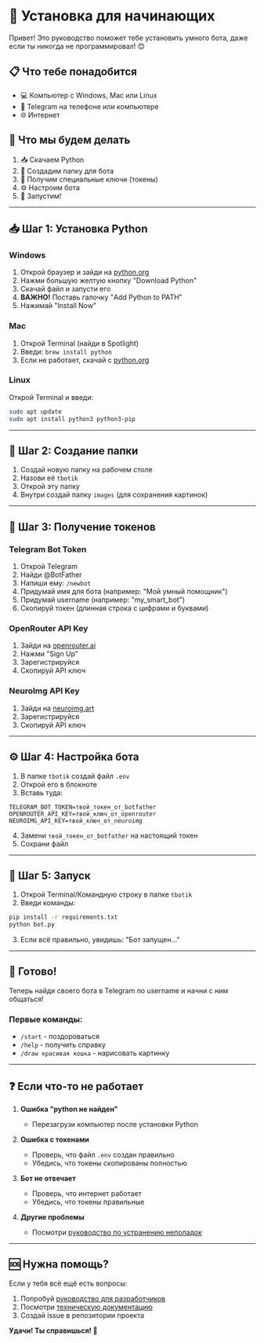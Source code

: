 # 🚀 Установка для начинающих

Привет! Это руководство поможет тебе установить умного бота, даже если ты никогда не программировал! 😊

## 📋 Что тебе понадобится

- 💻 Компьютер с Windows, Mac или Linux
- 📱 Telegram на телефоне или компьютере
- 🌐 Интернет

## 🎯 Что мы будем делать

1. 📥 Скачаем Python
2. 📁 Создадим папку для бота
3. 🔑 Получим специальные ключи (токены)
4. ⚙️ Настроим бота
5. 🚀 Запустим!

---

## 📥 Шаг 1: Установка Python

### Windows
1. Открой браузер и зайди на [python.org](https://python.org)
2. Нажми большую желтую кнопку "Download Python"
3. Скачай файл и запусти его
4. **ВАЖНО!** Поставь галочку "Add Python to PATH"
5. Нажимай "Install Now"

### Mac
1. Открой Terminal (найди в Spotlight)
2. Введи: `brew install python`
3. Если не работает, скачай с [python.org](https://python.org)

### Linux
Открой Terminal и введи:
```bash
sudo apt update
sudo apt install python3 python3-pip
```

---

## 📁 Шаг 2: Создание папки

1. Создай новую папку на рабочем столе
2. Назови её `tbotik`
3. Открой эту папку
4. Внутри создай папку `images` (для сохранения картинок)

---

## 🔑 Шаг 3: Получение токенов

### Telegram Bot Token
1. Открой Telegram
2. Найди @BotFather
3. Напиши ему: `/newbot`
4. Придумай имя для бота (например: "Мой умный помощник")
5. Придумай username (например: "my_smart_bot")
6. Скопируй токен (длинная строка с цифрами и буквами)

### OpenRouter API Key
1. Зайди на [openrouter.ai](https://openrouter.ai)
2. Нажми "Sign Up"
3. Зарегистрируйся
4. Скопируй API ключ

### NeuroImg API Key
1. Зайди на [neuroimg.art](https://neuroimg.art)
2. Зарегистрируйся
3. Скопируй API ключ

---

## ⚙️ Шаг 4: Настройка бота

1. В папке `tbotik` создай файл `.env`
2. Открой его в блокноте
3. Вставь туда:

```
TELEGRAM_BOT_TOKEN=твой_токен_от_botfather
OPENROUTER_API_KEY=твой_ключ_от_openrouter
NEUROIMG_API_KEY=твой_ключ_от_neuroimg
```

4. Замени `твой_токен_от_botfather` на настоящий токен
5. Сохрани файл

---

## 🚀 Шаг 5: Запуск

1. Открой Terminal/Командную строку в папке `tbotik`
2. Введи команды:

```bash
pip install -r requirements.txt
python bot.py
```

3. Если всё правильно, увидишь: "Бот запущен..."

---

## 🎉 Готово!

Теперь найди своего бота в Telegram по username и начни с ним общаться!

### Первые команды:
- `/start` - поздороваться
- `/help` - получить справку
- `/draw красивая кошка` - нарисовать картинку

---

## ❓ Если что-то не работает

1. **Ошибка "python не найден"**
   - Перезагрузи компьютер после установки Python

2. **Ошибка с токенами**
   - Проверь, что файл `.env` создан правильно
   - Убедись, что токены скопированы полностью

3. **Бот не отвечает**
   - Проверь, что интернет работает
   - Убедись, что токены правильные

4. **Другие проблемы**
   - Посмотри [руководство по устранению неполадок](troubleshooting.md)

---

## 🆘 Нужна помощь?

Если у тебя всё ещё есть вопросы:
1. Попробуй [руководство для разработчиков](installation-developer.md)
2. Посмотри [техническую документацию](api-integrations.md)
3. Создай issue в репозитории проекта

**Удачи! Ты справишься! 🎯** 